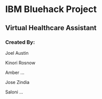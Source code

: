 # IBM Bluehack Project

## Virtual Healthcare Assistant

### Created By:

Joel Austin

Kinori Rosnow

Amber ...

Jose Zindia

Saloni ...